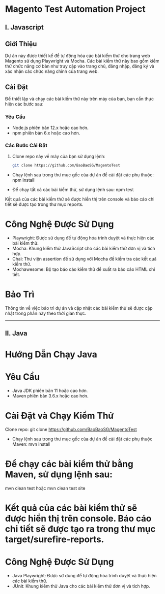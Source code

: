 # Magento Test Automation Project

## I. Javascript

## Giới Thiệu

Dự án này được thiết kế để tự động hóa các bài kiểm thử cho trang web Magento sử dụng Playwright và Mocha. Các bài kiểm thử này bao gồm kiểm thử chức năng cơ bản như truy cập vào trang chủ, đăng nhập, đăng ký và xác nhận các chức năng chính của trang web.

## Cài Đặt

Để thiết lập và chạy các bài kiểm thử này trên máy của bạn, bạn cần thực hiện các bước sau:

### Yêu Cầu

- Node.js phiên bản 12.x hoặc cao hơn.
- npm phiên bản 6.x hoặc cao hơn.

### Các Bước Cài Đặt

1. Clone repo này về máy của bạn sử dụng lệnh:
   ```bash
   git clone https://github.com/BaoBaoSG/MagentoTest
   ```

- Chạy lệnh sau trong thư mục gốc của dự án để cài đặt các phụ thuộc:
  npm install

- Để chạy tất cả các bài kiểm thử, sử dụng lệnh sau:
  npm test

Kết quả của các bài kiểm thử sẽ được hiển thị trên console và báo cáo chi tiết sẽ được tạo trong thư mục reports.

# Công Nghệ Được Sử Dụng

- Playwright: Được sử dụng để tự động hóa trình duyệt và thực hiện các bài kiểm thử.
- Mocha: Khung kiểm thử JavaScript cho các bài kiểm thử đơn vị và tích hợp.
- Chai: Thư viện assertion để sử dụng với Mocha để kiểm tra các kết quả kiểm thử.
- Mochawesome: Bộ tạo báo cáo kiểm thử để xuất ra báo cáo HTML chi tiết.

# Bảo Trì

Thông tin về việc bảo trì dự án và cập nhật các bài kiểm thử sẽ được cập nhật trong phần này theo thời gian thực.

---

## II. Java

# Hướng Dẫn Chạy Java

# Yêu Cầu

- Java JDK phiên bản 11 hoặc cao hơn.
- Maven phiên bản 3.6.x hoặc cao hơn.

# Cài Đặt và Chạy Kiểm Thử

Clone repo:
git clone https://github.com/BaoBaoSG/MagentoTest

- Chạy lệnh sau trong thư mục gốc của dự án để cài đặt các phụ thuộc Maven:
  mvn install

# Để chạy các bài kiểm thử bằng Maven, sử dụng lệnh sau:

mvn clean test hoặc mvn clean test site

# Kết quả của các bài kiểm thử sẽ được hiển thị trên console. Báo cáo chi tiết sẽ được tạo ra trong thư mục target/surefire-reports.

# Công Nghệ Được Sử Dụng

- Java Playwright: Được sử dụng để tự động hóa trình duyệt và thực hiện các bài kiểm thử.
- JUnit: Khung kiểm thử Java cho các bài kiểm thử đơn vị và tích hợp.
